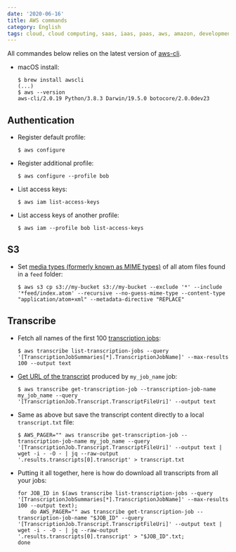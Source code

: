 ```yaml
---
date: '2020-06-16'
title: AWS commands
category: English
tags: cloud, cloud computing, saas, iaas, paas, aws, amazon, development, CLI, iam, transcribe, text-to-speech, brew, s3, mime type, media type
---
```


All commandes below relies on the latest version of [aws-cli](https://github.com/aws/aws-cli).

- macOS install:

  ```shell-session
  $ brew install awscli
  (...)
  $ aws --version
  aws-cli/2.0.19 Python/3.8.3 Darwin/19.5.0 botocore/2.0.0dev23
  ```

## Authentication

- Register default profile:

  ```shell-session
  $ aws configure
  ```

- Register additional profile:

  ```shell-session
  $ aws configure --profile bob
  ```

- List access keys:

  ```shell-session
  $ aws iam list-access-keys
  ```

- List access keys of another profile:

  ```shell-session
  $ aws iam --profile bob list-access-keys
  ```

## S3

- Set [media types (formerly known as MIME types)](https://www.iana.org/assignments/media-types/media-types.xhtml) of all atom files found in a `feed` folder:

  ```shell-session
  $ aws s3 cp s3://my-bucket s3://my-bucket --exclude '*' --include '*feed/index.atom' --recursive --no-guess-mime-type --content-type "application/atom+xml" --metadata-directive "REPLACE"
  ```

## Transcribe

- Fetch all names of the first 100 [transcription jobs](https://docs.aws.amazon.com/cli/latest/reference/transcribe/list-transcription-jobs.html):

  ```shell-session
  $ aws transcribe list-transcription-jobs --query '[TranscriptionJobSummaries[*].TranscriptionJobName]' --max-results 100 --output text
  ```

- [Get URL of the transcript](https://docs.aws.amazon.com/cli/latest/reference/transcribe/get-transcription-job.html) produced by `my_job_name` job:

  ```shell-session
  $ aws transcribe get-transcription-job --transcription-job-name my_job_name --query '[TranscriptionJob.Transcript.TranscriptFileUri]' --output text
  ```

- Same as above but save the transcript content directly to a local `transcript.txt` file:

  ```shell-session
  $ AWS_PAGER="" aws transcribe get-transcription-job --transcription-job-name my_job_name --query '[TranscriptionJob.Transcript.TranscriptFileUri]' --output text | wget -i - -O - | jq --raw-output '.results.transcripts[0].transcript' > transcript.txt
  ```

- Putting it all together, here is how do download all transcripts from all your jobs:

  ```shell
  for JOB_ID in $(aws transcribe list-transcription-jobs --query '[TranscriptionJobSummaries[*].TranscriptionJobName]' --max-results 100 --output text);
      do AWS_PAGER="" aws transcribe get-transcription-job --transcription-job-name "$JOB_ID" --query '[TranscriptionJob.Transcript.TranscriptFileUri]' --output text | wget -i - -O - | jq --raw-output '.results.transcripts[0].transcript' > "$JOB_ID".txt;
  done
  ```
